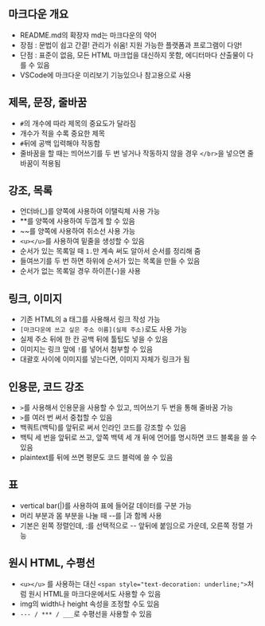 ## 마크다운 개요
- README.md의 확장자 md는 마크다운의 약어
- 장점 : 문법이 쉽고 간결! 관리가 쉬움! 지원 가능한 플랫폼과 프로그램이 다양!
- 단점 : 표준이 없음, 모든 HTML 마크업을 대신하지 못함, 에디터마다 산출물이 다를 수 있음
- VSCode에 마크다운 미리보기 기능있으나 참고용으로 사용

## 제목, 문장, 줄바꿈
- `#`의 개수에 따라 제목의 중요도가 달라짐
- 개수가 적을 수록 중요한 제목
- `#`뒤에 공백 입력해야 작동함
- 줄바꿈을 할 때는 띄어쓰기를 두 번 넣거나 작동하지 않을 경우 `</br>`을 넣으면 줄바꿈이 적용됨

## 강조, 목록
- 언더바(_)를 양쪽에 사용하여 이탤릭체 사용 가능
- **를 양쪽에 사용하여 두껍게 할 수 있음
- ~~를 양쪽에 사용하여 취소선 사용 가능
- `<u></u>`를 사용하여 밑줄을 생성할 수 있음
- 순서가 있는 목록일 때 `1.`만 계속 써도 알아서 순서를 정리해 줌
- 들여쓰기를 두 번 하면 하위에 순서가 있는 목록을 만들 수 있음
- 순서가 없는 목록일 경우 하이픈(-)을 사용

## 링크, 이미지
- 기존 HTML의 a 태그를 사용해서 링크 작성 가능
- `[마크다운에 쓰고 싶은 주소 이름](실제 주소)`로도 사용 가능
- 실제 주소 뒤에 한 칸 공백 뒤에 툴팁도 넣을 수 있음
- 이미지는 링크 앞에 `!`를 넣어서 첨부할 수 있음
- 대괄호 사이에 이미지를 넣는다면, 이미지 자체가 링크가 됨

## 인용문, 코드 강조
- `>`를 사용해서 인용문을 사용할 수 있고, 띄어쓰기 두 번을 통해 줄바꿈 가능
- `>`를 여러 번 써서 중첩할 수 있음
- 백쿼트(백틱)를 앞뒤로 써서 인라인 코드를 강조할 수 있음
- 백틱 세 번을 앞뒤로 쓰고, 앞쪽 백텍 세 개 뒤에 언어를 명시하면 코드 블록을 쓸 수 있음
- plaintext를 뒤에 쓰면 평문도 코드 블럭에 쓸 수 있음

## 표
- vertical bar(|)를 사용하여 표에 들어갈 데이터를 구분 가능
- 머리 부분과 몸 부분을 나눌 때 --를 |과 함께 사용
- 기본은 왼쪽 정렬인데, :를 선택적으로 -- 앞뒤에 붙임으로 가운데, 오른쪽 정렬 가능

## 원시 HTML, 수평선
- `<u></u>` 를 사용하는 대신 `<span style="text-decoration: underline;">`처럼 원시 HTML을 마크다운에서도 사용할 수 있음
- img의 width나 height 속성을 조정할 수도 있음
- `--- / *** / ___`로 수평선을 사용할 수 있음
